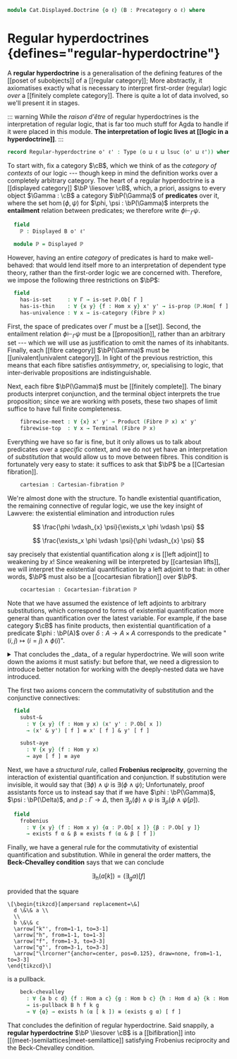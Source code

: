 <!--
```agda
open import Cat.Displayed.Cocartesian
open import Cat.Diagram.Limit.Finite
open import Cat.Displayed.Cartesian
open import Cat.Diagram.Pullback
open import Cat.Diagram.Terminal
open import Cat.Diagram.Product
open import Cat.Displayed.Fibre
open import Cat.Displayed.Base
open import Cat.Prelude

open import Order.Base

import Cat.Displayed.Reasoning as Disp
import Cat.Reasoning as Cat

import Order.Reasoning
```
-->

```agda
module Cat.Displayed.Doctrine {o ℓ} (B : Precategory o ℓ) where
```

<!--
```agda
open Cat B
```
-->

# Regular hyperdoctrines {defines="regular-hyperdoctrine"}

A **regular hyperdoctrine** is a generalisation of the defining features
of the [[poset of subobjects]] of a [[regular category]]; More
abstractly, it axiomatises exactly what is necessary to interpret
first-order (regular) logic _over_ a [[finitely complete category]].
There is quite a lot of data involved, so we'll present it in stages.

::: warning
While the _raison d'être_ of regular hyperdoctrines is the
interpretation of regular logic, that is far too much stuff for Agda to
handle if it were placed in this module. **The interpretation of logic
lives at [[logic in a hyperdoctrine]]**.
:::

```agda
record Regular-hyperdoctrine o' ℓ' : Type (o ⊔ ℓ ⊔ lsuc (o' ⊔ ℓ')) where
```

To start with, fix a category $\cB$, which we think of as the _category
of contexts_ of our logic --- though keep in mind the definition works
over a completely arbitrary category. The heart of a regular
hyperdoctrine is a [[displayed category]] $\bP \liesover \cB$, which, a
priori, assigns to every object $\Gamma : \cB$ a category $\bP(\Gamma)$
of **predicates** over it, where the set $\hom(\phi, \psi)$ for $\phi,
\psi : \bP(\Gamma)$ interprets the **entailment** relation between
predicates; we therefore write $\phi \vdash_\Gamma \psi$.

```agda
  field
    ℙ : Displayed B o' ℓ'

  module ℙ = Displayed ℙ
```

However, having an entire _category_ of predicates is hard to make
well-behaved: that would lend itself more to an interpretation of
dependent type theory, rather than the first-order logic we are
concerned with. Therefore, we impose the following three restrictions on
$\bP$:

```agda
  field
    has-is-set     : ∀ Γ → is-set ℙ.Ob[ Γ ]
    has-is-thin    : ∀ {x y} {f : Hom x y} x' y' → is-prop (ℙ.Hom[ f ] x' y')
    has-univalence : ∀ x → is-category (Fibre ℙ x)
```

First, the space of predicates over $\Gamma$ must be a [[set]]. Second,
the entailment relation $\phi \vdash_\Gamma \psi$ must be a
[[proposition]], rather than an arbitrary set --- which we will use as
justification to omit the names of its inhabitants. Finally, each
[[fibre category]] $\bP(\Gamma)$ must be [[univalent|univalent
category]]. In light of the previous restriction, this means that each
fibre satisfies _antisymmetry_, or, specialising to logic, that
inter-derivable propositions are indistinguishable.

Next, each fibre $\bP(\Gamma)$ must be [[finitely complete]]. The binary
products interpret conjunction, and the terminal object interprets the
true proposition; since we are working with posets, these two shapes of
limit suffice to have full finite completeness.

```agda
    fibrewise-meet : ∀ {x} x' y' → Product (Fibre ℙ x) x' y'
    fibrewise-top  : ∀ x → Terminal (Fibre ℙ x)
```

Everything we have so far is fine, but it only allows us to talk about
predicates over a _specific_ context, and we do not yet have an
interpretation of _substitution_ that would allow us to move between
fibres. This condition is fortunately very easy to state: it suffices to
ask that $\bP$ be a [[Cartesian fibration]].

```agda
    cartesian : Cartesian-fibration ℙ
```

We're almost done with the structure. To handle existential
quantification, the remaining connective of regular logic, we use the
key insight of Lawvere: the existential elimination and introduction
rules

<div class=mathpar>

$$
\frac{\phi \vdash_{x} \psi}{\exists_x \phi \vdash \psi}
$$

$$
\frac{\exists_x \phi \vdash \psi}{\phi \vdash_{x} \psi}
$$

</div>

say precisely that existential quantification along $x$ is [[left
adjoint]] to weakening by $x$! Since weakening will be interpreted by
[[cartesian lifts]], we will interpret the existential quantification by
a left adjoint to that: in other words, $\bP$ must also be a
[[cocartesian fibration]] over $\bP$.

```agda
    cocartesian : Cocartesian-fibration ℙ
```

Note that we have assumed the existence of left adjoints to arbitrary
substitutions, which correspond to forms of existential quantification
more general than quantification over the latest variable. For example,
if the base category $\cB$ has finite products, then existential
quantification of a predicate $\phi : \bP(A)$ over $\delta : A \to A
\times A$ corresponds to the predicate "$(i, j) \mapsto (i = j) \land
\phi(i)$".

<details>
<summary>That concludes the _data_ of a regular hyperdoctrine. We will
soon write down the axioms it must satisfy: but before that, we need a
digression to introduce better notation for working with the
deeply-nested data we have introduced.
</summary>

```agda
  module fibrewise-meet {x} (x' y' : ℙ.Ob[ x ]) = Product (fibrewise-meet x' y')

  open Cartesian-fibration cartesian hiding (rebase) public
  open Cocartesian-fibration cocartesian public

  _[_] : ∀ {x y} → ℙ.Ob[ x ] → Hom y x → ℙ.Ob[ y ]
  _[_] x f = f ^* x

  module fibrewise-top x = Terminal (fibrewise-top x)

  exists : ∀ {x y} (f : Hom x y) → ℙ.Ob[ x ] → ℙ.Ob[ y ]
  exists f x = f ^! x

  _&_ : ∀ {x} (p q : ℙ.Ob[ x ]) → ℙ.Ob[ x ]
  _&_ = fibrewise-meet.apex

  aye : ∀ {x} → ℙ.Ob[ x ]
  aye = fibrewise-top.top _

  infix 30 _[_]
  infix 25 _&_
```

</details>

The first two axioms concern the commutativity of substitution and the
conjunctive connectives:

```agda
  field
    subst-&
      : ∀ {x y} (f : Hom y x) (x' y' : ℙ.Ob[ x ])
      → (x' & y') [ f ] ≡ x' [ f ] & y' [ f ]

    subst-aye
      : ∀ {x y} (f : Hom y x)
      → aye [ f ] ≡ aye
```

Next, we have a _structural rule_, called **Frobenius reciprocity**,
governing the interaction of existential quantification and conjunction.
If substitution were invisible, it would say that $(\exists \phi) \land
\psi$ is $\exists (\phi \land \psi)$; Unfortunately, proof assistants
force us to instead say that if we have $\phi : \bP(\Gamma)$, $\psi :
\bP(\Delta)$, and $\rho : \Gamma \to \Delta$, then $\exists_\rho(\phi)
\land \psi$ is $\exists_\rho(\phi \land \psi[\rho])$.

```agda
  field
    frobenius
      : ∀ {x y} (f : Hom x y) {α : ℙ.Ob[ x ]} {β : ℙ.Ob[ y ]}
      → exists f α & β ≡ exists f (α & β [ f ])
```

Finally, we have a general rule for the commutativity of existential
quantification and substitution. While in general the order matters, the
**Beck-Chevalley condition** says that we can conclude

$$
\exists_h (a[k]) = (\exists_g a)[f]
$$

provided that the square

~~~{.quiver}
\[\begin{tikzcd}[ampersand replacement=\&]
  d \&\& a \\
  \\
  b \&\& c
  \arrow["k"', from=1-1, to=3-1]
  \arrow["h", from=1-1, to=1-3]
  \arrow["f", from=1-3, to=3-3]
  \arrow["g"', from=3-1, to=3-3]
  \arrow["\lrcorner"{anchor=center, pos=0.125}, draw=none, from=1-1, to=3-3]
\end{tikzcd}\]
~~~

is a pullback.

```agda
    beck-chevalley
      : ∀ {a b c d} {f : Hom a c} {g : Hom b c} {h : Hom d a} {k : Hom d b}
      → is-pullback B h f k g
      → ∀ {α} → exists h (α [ k ]) ≡ (exists g α) [ f ]
```

That concludes the definition of regular hyperdoctrine. Said snappily, a
**regular hyperdoctrine** $\bP \liesover \cB$ is a [[bifibration]] into
[[(meet-)semilattices|meet-semilattice]] satisfying Frobenius reciprocity and
the Beck-Chevalley condition.

<!--
```agda
  ≤-Poset : ∀ {x : Ob} → Poset o' ℓ'
  ≤-Poset {x = x} .Poset.Ob = ℙ.Ob[ x ]
  ≤-Poset {x = x} .Poset._≤_ = ℙ.Hom[ id ]
  ≤-Poset {x = x} .Poset.≤-thin = has-is-thin _ _
  ≤-Poset {x = x} .Poset.≤-refl = ℙ.id'
  ≤-Poset {x = x} .Poset.≤-trans α β = Precategory._∘_ (Fibre ℙ _) β α
  ≤-Poset {x = x} .Poset.≤-antisym α β = has-univalence _ .to-path $
      Cat.make-iso (Fibre ℙ _) α β (has-is-thin _ _ _ _) (has-is-thin _ _ _ _)

  module _ {x} where
    open Order.Reasoning (≤-Poset {x}) hiding (Ob-is-set ; Ob) public
  open Disp ℙ public
  subst-∘ : ∀ {x y z} (f : Hom y z) (g : Hom x y) {α} → (α [ f ]) [ g ] ≡ α [ f ∘ g ]
  subst-∘ f g = ≤-antisym
    (π*.universalv
      (π* _ _ ℙ.∘' π* _ _))
    (π*.universalv
      (π*.universal g (π* _ _)))

  subst-id : ∀ {x} (α : ℙ.Ob[ x ]) → α [ id ] ≡ α
  subst-id α = ≤-antisym
    (π* id α)
    (π*.universal _ (ℙ.id' ℙ.∘' ℙ.id'))

  subst-≤ : ∀ {x y} (f : Hom x y) {α β : ℙ.Ob[ y ]} → α ≤ β → α [ f ] ≤ β [ f ]
  subst-≤ f p = π*.universalv $
    hom[ idl _ ] (p ℙ.∘' π* f _)

  exists-id : ∀ {x} (α : ℙ.Ob[ x ]) → exists id α ≡ α
  exists-id α = ≤-antisym
    (ι!.universal _ (ℙ.id' ℙ.∘' ℙ.id'))
    (ι! id α)

  &-univ : ∀ {x} {α β γ : ℙ.Ob[ x ]} → α ≤ β → α ≤ γ → α ≤ (β & γ)
  &-univ p q = fibrewise-meet.⟨_,_⟩ _ _ p q

  &-comm : ∀ {x} {α β : ℙ.Ob[ x ]} → α & β ≡ β & α
  &-comm = ≤-antisym
    (&-univ (fibrewise-meet.π₂ _ _) (fibrewise-meet.π₁ _ _))
    (&-univ (fibrewise-meet.π₂ _ _) (fibrewise-meet.π₁ _ _))

  ≤-exists : ∀ {x y} (f : Hom x y) {α β} → α ≤ β [ f ] → exists f α ≤ β
  ≤-exists f p = ι!.universalv $
    hom[ idr f ] (π* f _ ℙ.∘' p)

  subst-! : ∀ {x y} (f : Hom y x) {α} → ℙ.Hom[ id ] α (aye [ f ])
  subst-! f {α} = subst (λ e → ℙ.Hom[ id ] α e) (sym (subst-aye f))
    (Terminal.! (fibrewise-top _))
```
-->
